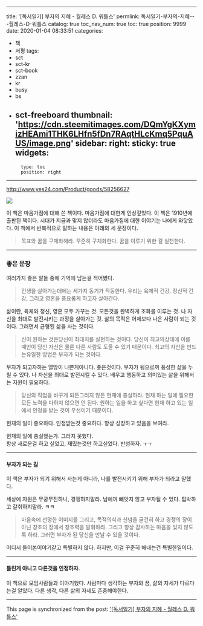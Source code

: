 
---
title: '[독서일기] 부자의 지혜 - 월레스 D. 워틀스'
permlink: 독서일기-부자의-지혜---월레스-D-워틀스
catalog: true
toc_nav_num: true
toc: true
position: 9999
date: 2020-01-04 08:33:51
categories:
- 책
- 서평
tags:
- sct
- sct-kr
- sct-book
- zzan
- kr
- busy
- bs
- sct-freeboard
thumbnail: 'https://cdn.steemitimages.com/DQmYgKXymizHEAmi1THK6LHfn5fDn7RAqtHLcKmq5PquAUS/image.png'
sidebar:
    right:
        sticky: true
widgets:
    -
        type: toc
        position: right
---


http://www.yes24.com/Product/goods/58256627

![](https://cdn.steemitimages.com/DQmYgKXymizHEAmi1THK6LHfn5fDn7RAqtHLcKmq5PquAUS/image.png)

이 책은 마음가짐에 대해 쓴 책이다. 마음가짐에 대한게 인상깊었다. 이 책은 1910년에 출판된 책이다. 시대가 지금과 맞지 않더라도 마음가짐에 대한 이야기는 나에게 와닿았다. 이 책에서 반복적으로 말하는 내용은 아래의 세 문장이다.


> 목표와 꿈을 구체화해라.
꾸준히 구체화한다. 
꿈을 이루기 위한 걸 실천한다.

---

### 좋은 문장

여러가지 좋은 말들 중에 기억에 남는걸 적어봤다.

> 인생을 살아가는데에는 세가지 동기가 작동한다. 우리는 육체적 건강, 정신적 건강, 그리고 영혼을 풍요롭게 하고자 살아간다.

삶이란, 육체와 정신, 영혼 모두 가꾸는 것. 모든것을 완벽하게 조화를 이루는 것. 나 자신을 최대로 발전시키는 과정을 살아가는 것. 삶의 목적은 어제보다 나은 사람이 되는 것이다. 그러면서 균형된 삶을 사는 것이다. 

> 신이 원하는 것은당신이 최대치를 실현하는 것이다. 당신이 최고의상태에 이를 때만이 당신 자신은 물론 다른 사람도 도울 수 있기 때문이다. 최고의 자신을 만드는유일한 방법은 부자가 되는 것이다.

부자가 되고자하는 열망이 나쁜게아니다. 좋은것이다. 부자가 됨으로꺼 풍성한 삶을 누릴 수 있다. 나 자신을 최대로 발전시킬 수 있다. 배우고 행동하고 의미있는 삶을 위해서는 자원이 필요하다. 

> 당신의 직업을 바꾸게 되든그러지 않든 현재에 충실하라. 현재 하는 일에 필요한 모든 노력을 다하지 않으면 안 된다. 원하는 일을 하고 싶다면 현재 하고 있는 일에서 인정을 받는 것이 우선이기 때문이다. 

현재의 일이 중요하다. 인정받는것 중요하다. 항상 성장하고 있음을 보여라.

현재의 일에 충실했는가. 그러지 못했다.  
항상 새로운걸 하고 싶었고, 재밌는것만 하고싶었다.
반성하자. ㅜㅜ

---

#### 부자가 되는 길

이 책은 부자가 되기 위해서 사는게 아니라, 
나를 발전시키기 위해 부자가 되라고 말했다. 


세상에 자원은 무궁무진하니, 경쟁하지말라. 남에꺼 뺴앗지 않고 부자될 수 있다. 핍박하고 갈취하지말라. ㅋㅋ

> 마음속에 선명한 이미지를 그리고, 목적의식과 신념을 굳건히 하고 경쟁의 장이 아닌 창조의 장에서 창조력을 발휘하라. 그리고 항상 감사하는 마음을 잊지 않도록 하라. 그러면 부자가 된 당신을 만날 수 있을 것이다.

어디서 들어본이야기같고 특별하지 않다. 하지만, 이걸 꾸준히 해내는건 특별한일이다.

---

#### 틀린게 아니고 다른것을 인정하자.

이 책으로 모임사람들과 이야기했다. 사람마다 생각하는 부자와 꿈, 삶의 자세가 다르다는걸 알았다. 다른 생각, 다른 삶의 자세도 존중해야한다.

- - -

This page is synchronized from the post: ['[독서일기] 부자의 지혜 - 월레스 D. 워틀스'](https://steempeak.com/@jacobyu/d)
